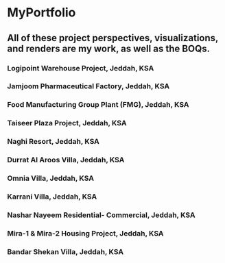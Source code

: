 # MyPortfolio

## All of these project perspectives, visualizations, and renders are my work, as well as the BOQs.

### Logipoint Warehouse Project, Jeddah, KSA
### Jamjoom Pharmaceutical Factory, Jeddah, KSA
### Food Manufacturing Group Plant (FMG), Jeddah, KSA
### Taiseer Plaza Project, Jeddah, KSA
### Naghi Resort, Jeddah, KSA
### Durrat Al Aroos Villa, Jeddah, KSA
### Omnia Villa, Jeddah, KSA
### Karrani Villa, Jeddah, KSA
### Nashar Nayeem Residential- Commercial, Jeddah, KSA
### Mira-1 & Mira-2 Housing Project, Jeddah, KSA
### Bandar Shekan Villa, Jeddah, KSA




